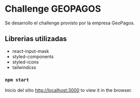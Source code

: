 # Challenge GEOPAGOS

Se desarrollo el challenge provisto por la empresa GeoPagos.

## Librerias utilizadas

- react-input-mask
- styled-components
- styled-icons
- tailwindcss

### `npm start`

Inicio del sitio
[http://localhost:3000](http://localhost:3000) to view it in the browser.

